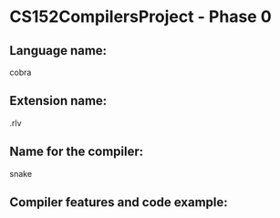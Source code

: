 # CS152CompilersProject - Phase 0
## Language name:
cobra

## Extension name:
.rlv

## Name for the compiler:
snake

## Compiler features and code example:
